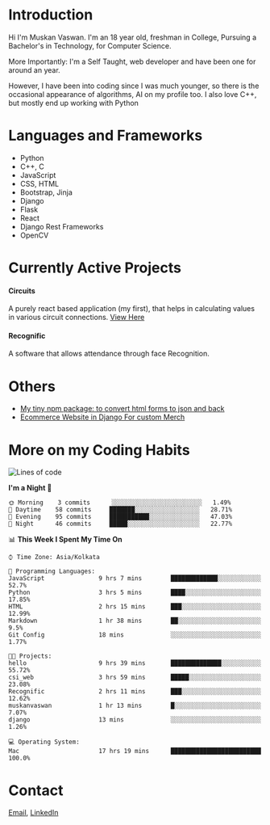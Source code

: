 <!-- - I’m currently working on:
&nbsp;&nbsp;&nbsp;&nbsp;&nbsp;&nbsp; *Circuits*[https://muskanvaswan.github.io/circuits] which, as the name suggests,  is a calculator for solving circuits with ease. This is my first React project
#### I’m currently learning : 
&nbsp;&nbsp;&nbsp;&nbsp;&nbsp;&nbsp; React.js
#### Ask me about:
&nbsp;&nbsp;&nbsp;&nbsp;&nbsp;&nbsp; Anything
#### How to reach me:
&nbsp;&nbsp;&nbsp;&nbsp;&nbsp;&nbsp; Email[mailto:muskanvaswan@gmail.com] LinkedIn[https://www.linkedin.com/in/muskan-vaswan?lipi=urn%3Ali%3Apage%3Ad_flagship3_profile_view_base_contact_details%3B%2FQpdlv5fQ12Ru4DkW2TysA%3D%3D]
#### Pronouns:
&nbsp;&nbsp;&nbsp;&nbsp;&nbsp;&nbsp; Her -->

# Introduction
Hi I'm Muskan Vaswan.
I'm an 18 year old,
freshman in College,
Pursuing a Bachelor's in Technology, for Computer Science.

More Importantly: I'm a Self Taught, web developer and have been one for around an year.

However, I have been into coding since I was much younger, so there is the occasional appearance of algorithms, AI on my profile too. I also love C++, but mostly end up working with Python


# Languages and Frameworks

- Python
- C++, C
- JavaScript
- CSS, HTML 
- Bootstrap, Jinja
- Django
- Flask
- React 
- Django Rest Frameworks
- OpenCV

# Currently Active Projects

#### Circuits
A purely react based application (my first), that helps in calculating values in various circuit connections.
[View Here](https://muskanvaswan.github.io/circuits')

#### Recognific
A software that allows attendance through face Recognition.

# Others
- [My tiny npm package: to convert html forms to json and back](https://www.npmjs.com/package/forms-dynamically)
- [Ecommerce Website in Django For custom Merch](https://merch-commerce.herokuapp.com/)

# More on my Coding Habits

<!--START_SECTION:waka-->
![Lines of code](https://img.shields.io/badge/From%20Hello%20World%20I%27ve%20Written-105010%20lines%20of%20code-blue)

**I'm a Night 🦉** 

```text
🌞 Morning    3 commits      ░░░░░░░░░░░░░░░░░░░░░░░░░   1.49% 
🌆 Daytime    58 commits     ███████░░░░░░░░░░░░░░░░░░   28.71% 
🌃 Evening    95 commits     ███████████░░░░░░░░░░░░░░   47.03% 
🌙 Night      46 commits     █████░░░░░░░░░░░░░░░░░░░░   22.77%

```


📊 **This Week I Spent My Time On** 

```text
⌚︎ Time Zone: Asia/Kolkata

💬 Programming Languages: 
JavaScript               9 hrs 7 mins        █████████████░░░░░░░░░░░░   52.7% 
Python                   3 hrs 5 mins        ████░░░░░░░░░░░░░░░░░░░░░   17.85% 
HTML                     2 hrs 15 mins       ███░░░░░░░░░░░░░░░░░░░░░░   12.99% 
Markdown                 1 hr 38 mins        ██░░░░░░░░░░░░░░░░░░░░░░░   9.5% 
Git Config               18 mins             ░░░░░░░░░░░░░░░░░░░░░░░░░   1.77%

🐱‍💻 Projects: 
hello                    9 hrs 39 mins       ██████████████░░░░░░░░░░░   55.72% 
csi_web                  3 hrs 59 mins       █████░░░░░░░░░░░░░░░░░░░░   23.08% 
Recognific               2 hrs 11 mins       ███░░░░░░░░░░░░░░░░░░░░░░   12.62% 
muskanvaswan             1 hr 13 mins        █░░░░░░░░░░░░░░░░░░░░░░░░   7.07% 
django                   13 mins             ░░░░░░░░░░░░░░░░░░░░░░░░░   1.26%

💻 Operating System: 
Mac                      17 hrs 19 mins      █████████████████████████   100.0%

```


<!--END_SECTION:waka-->

# Contact

[Email](mailto:muskanvaswan@gmail.com), [LinkedIn](https://www.linkedin.com/in/muskan-vaswan?lipi=urn%3Ali%3Apage%3Ad_flagship3_profile_view_base_contact_details%3B%2FQpdlv5fQ12Ru4DkW2TysA%3D%3D)



